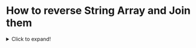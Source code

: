 # How to reverse String Array and Join them

<details>
  <summary>Click to expand!</summary>
  
        ```Java
          [...'Mohan'].reverse().join('')'
        ```
</details>
